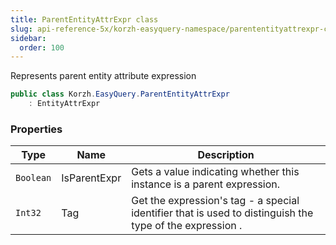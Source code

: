 ```yaml
---
title: ParentEntityAttrExpr class
slug: api-reference-5x/korzh-easyquery-namespace/parententityattrexpr-class
sidebar:
  order: 100
---
```


Represents parent entity attribute expression
```csharp
public class Korzh.EasyQuery.ParentEntityAttrExpr
    : EntityAttrExpr

```

### Properties

| Type | Name | Description | 
| --- | --- | --- | 
| `Boolean` | IsParentExpr | Gets a value indicating whether this instance is a parent expression. | 
| `Int32` | Tag | Get the expression's tag - a special identifier that is used to distinguish the type of the expression . |
